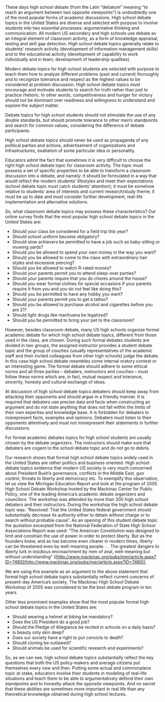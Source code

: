 These days high school debate (from the Latin “debatum” meaning “to reach an argument between two opposite viewpoints”)
is undoubtedly one of the most popular forms of academic discussions. High school debate topics in the United States 
are diverse and selected with purpose to involve students into two essential processes: argumentative thinking and 
communication. All modern US secondary and high schools use debate as an integral element of classroom activity, as a 
form of knowledge appraisal, testing and skill gap detection. High school debate topics generally relate to students’ 
research activity (development of information management skills) and to the educational activity (development of 
capability to work individually and in team; development of leadership qualities).

Modern debate topics for high school students are selected with purpose to teach them how to analyze different 
problems (past and current) thoroughly and to recognize tolerance and respect as the highest values to be considered 
at problem discussion. High school debate topics must encourage and motivate students to search for truth rather 
than just to practice rhetoric. In other words, competitiveness and hunger for victory should not be dominant over 
readiness and willingness to understand and explore the subject matter.

Debate topics for high school students should not stimulate the use of any double standards, but should promote 
tolerance to other men’s standpoints and search for common values, considering the difference of debate participants.

High school debate topics should never be used as propaganda of any political parties and actions, advertisement of 
organizations and infrastructures, exaltation of some particular idea or personality.

Educators admit the fact that sometimes it is very difficult to choose the right high school debate topic for 
classroom activity. The topic must possess a set of specific properties to be able to transform a classroom discussion 
into a debate, and namely: it should be formulated in a way that would reflect the modern students’ lifestyles and 
meet their expectations (school debate topic must catch students’ attention); it must be somehow relative to students’ 
area of interests and current research/study theme; it must be up to date and must consider further development, 
real-life implementation and alternative solutions.

So, what classroom debate topics may possess these characteristics? Our online survey finds that the most popular high 
school debate topics in the United States are:

* Should your class be considered for a field trip this year?
* Should school uniform become obligatory?
* Should slow achievers be permitted to have a job such as baby-sitting or mowing yards?
* Should you be allowed to spend your own money in the way you want?
* Should you be allowed to come to the class with extraordinary hair styles and excessive piercing?
* Should you be allowed to watch R-rated movies?
* Should your parents permit you to attend sleep-over parties?
* Should your parents require that you do chores around the house?
* Should you wear formal clothes for special occasions if your parents require it from you and you do not feel like doing this?
* Should you be permitted to have any hobby you want?
* Should your parents permit you to get a tattoo?
* Should you be allowed to purchase alcohol and cigarettes before you are 21?
* Should light drugs like marihuana be legalized?
* Should you be permitted to bring your pet to the classroom?

However, besides classroom debate, many US high schools organize formal academic debate for which high school debate 
topics, different from those used in the class, are chosen. During such formal debates students are divided in two 
groups, the assigned instructor provides a student debate topic and the group of couches (usually representatives of 
the academic staff and their invited colleagues from other high schools) judge the debate. In this case high school 
debate resembles some internal oratory contest or an interesting game. The formal debate should adhere to some ethical 
norms and all three parties – debaters, instructors and couches – must follow these norms which are, in fact, mutual 
respect and tolerance, sincerity, honesty and cultural exchange of ideas.

At discussion of high school debate topics debaters should keep away from attacking their opponents and should argue 
in a friendly manner. It is required that debaters use precise data and facts when constructing an argument and do not 
state anything that does not fall within the limits of their own expertise and knowledge base. It is forbidden for 
debaters to misrepresent facts, examples and opinions. Debaters must listen to their opponents attentively and must 
not misrepresent their statements in further discussions.

For formal academic debates topics for high school students are usually chosen by the debate organizers. 
The instructors should make sure that debaters are cogent to the school debate topic and do not go to debris.

Our research shows that formal high school debate topics widely used in the United States are rather politics and 
business oriented. High school debate topics evidence that modern US society is very much concerned about 
President Bush’s governance, conflicts in the Middle East, gun control, threats to liberty and democracy etc. 
To exemplify this observation, let us view the Michigan Education Report and look at the program of 2005 High School 
Debate Workshop hosted by the Mackinac Center for Public Policy, one of the leading America’s academic debate 
organizers and councilors. The workshop was attended by more than 300 high school debaters and their instructors. 
During the workshop the high school debate topic was: “Resolved: That the United States federal government should 
substantially decrease its authority either to detain without charge or to search without probable cause”. 
As an opening of this student debate topic the quotation excerpted from the National Federation of State High School 
Associations Report was used: “The American Constitution was designed to limit and constrain the use of power in order 
to protect liberty. But as the founders knew, and as has become even clearer in modern times, liberty can be 
threatened even by well-meaning people. . . The greatest dangers to liberty lurk in insidious encroachment by men of 
zeal, well-meaning but without understanding” 
([http://www.mackinac.org/pubs/mer/article.aspx?ID=7480](http://www.mackinac.org/pubs/mer/article.aspx?ID=7480)).

We are using this example as an argument to the above statement that formal high school debate topics substantially 
reflect current concerns of present-day America’s society. The Mackinac High School Debate Workshop of 2005 was 
considered to be the best debate program in ten years.

Other less prominent examples show that the most popular formal high school debate topics in the United States are:

* Should wearing a helmet at biking be mandatory?
* Does the US President do a good job?
* Should the Pledge of Allegiance be recited in schools on a daily basis?
* Is beauty only skin deep?
* Does our society have a right to put convicts to death?
* Should cloning be outlawed?
* Should animals be used for scientific research and experiments?

So, as we can see, high school debate topics substantially reflect the key questions that both the US policy-makers 
and average citizens put themselves every now and then. Putting some actual and commonplace topic at stake, educators 
involve their students in modeling of real-life situations and teach them to be able to argumentatively defend their 
own standpoints and to honestly attack the opposite viewpoints. And no secret that these abilities are sometimes more 
important in real life than any theoretical knowledge obtained during high school lectures.

